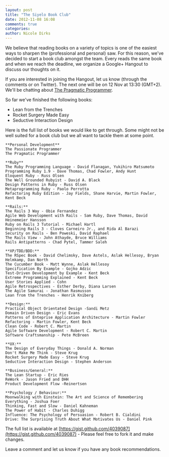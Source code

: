 ```yaml
---
layout: post
title: "The Siyelo Book Club"
date: 2012-11-08 16:08
comments: true
categories:
author: Nicole Dirks
---
```


We believe that reading books on a variety of topics is one of the easiest ways to sharpen the (professional and personal) saw. For this reason, we've decided to start a book club amongst the team. Every reads the same book and when we reach the deadline, we organize a Google+ Hangout to discuss our thoughts on it.

If you are interested in joining the Hangout, let us know (through the comments or on Twitter).  The next one will be on 12 Nov at 13:30 (GMT+2). We'll be chatting about [The Pragmatic Programmer](http://www.amazon.com/Pragmatic-Programmer-Journeyman-Master/dp/020161622X/).

So far we've finished the following books:

*  Lean from the Trenches
*  Rocket Surgery Made Easy
*  Seductive Interaction Design

Here is the full list of books we would like to get through.  Some might not be well suited for a book club but we all want to tackle them at some point.

```
**Personal Development**
The Passionate Programmer
The Pragmatic Programmer

**Ruby**
The Ruby Programming Language - David Flanagan, Yukihiro Matsumoto
Programming Ruby 1.9 - Dave Thomas, Chad Fowler, Andy Hunt
Eloquent Ruby - Russ Olsen
The Well Grounded Rubyist - David A. Black
Design Patterns in Ruby - Russ Olsen
Metaprogramming Ruby - Paolo Perrotta
Refactoring Ruby Edition - Jay Fields, Shane Harvie, Martin Fowler, Kent Beck

**Rails:**
The Rails 3 Way - Obie Fernandez
Agile Web Development with Rails - Sam Ruby, Dave Thomas, David Heinemeier Hansson
Ruby on Rails 3 Tutorial - Michael Hartl
Beginning Rails 3 - Cloves Carneiro Jr., and Rida Al Barazi
Security on Rails - Ben Poweski, David Raphael
The Rails View - John Athayde, Bruce Williams
Rails Antipatterns - Chad Pytel, Tammer Saleh

**XP/TDD/BDD:**
The RSpec Book - David Chelimsky, Dave Astels, Aslak Hellesoy, Bryan Helmkamp, Dan North
The Cucumber Book - Matt Wynne, Aslak Hellesoy
Specification By Example - Gojko Adzic
Test-Driven Development by Example - Kent Beck
Extreme Programming Explained - Kent Beck
User Stories Applied - Cohn
Agile Retrospectives - Esther Derby, Diana Larsen
The Agile Samurai - Jonathan Rasmusson
Lean from the Trenches - Henrik Kniberg

**Design:**
Practical Object Orientated Design -Sandi Metz
Domain Driven Design - Eric Evans
Patterns of Enteprise Application Architecture - Martin Fowler
Refactoring - Martin Fowler, Kent Beck
Clean Code - Robert C. Martin
Agile Software Development - Robert C. Martin
Software Craftsmanship - Pete McBreen

**UX:**
The Design of Everyday Things - Donald A. Norman
Don't Make Me Think - Steve Krug
Rocket Surgery Made Easy - Steve Krug
Seductive Interaction Design - Stephen Anderson

**Business/General:**
The Lean Startup - Eric Ries
ReWork - Jason Fried and DHH
Product Development Flow -Reinertsen

**Psychology / Behaviour:**
Moonwalking with Einstein: The Art and Science of Remembering Everything - Joshua Foer
Thinking, Fast and Slow - Daniel Kahneman
The Power of Habit - Charles Duhigg
Influence: The Psychology of Persuasion - Robert B. Cialdini
Drive: The Surprising Truth About What Motivates Us - Daniel Pink
```

The full list is available at [https://gist.github.com/4039087](https://gist.github.com/4039087) - Please feel free to fork it and make changes.

Leave a comment and let us know if you have any book recommendations.
